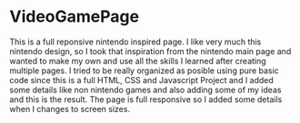 # VideoGamePage
This is a full reponsive nintendo inspired page.
I like very much this nintendo design, so I took that inspiration from the nintendo main page and wanted to make my own and use all the skills 
I learned after creating multiple pages. I tried to be really organized as posible using pure basic code since this is a full HTML, CSS and Javascript 
Project and I added some details like non nintendo games and also adding some of my ideas and this is the result. The page is full responsive so I added some details when I changes to screen sizes.

